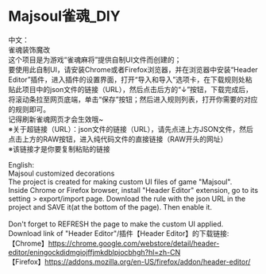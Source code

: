# Majsoul雀魂_DIY

中文：<br>
雀魂装饰魔改<br>
这个项目是为游戏“雀魂麻将”提供自制UI文件而创建的；<br>
要使用此自制UI，请安装Chrome或者Firefox浏览器，并在浏览器中安装“Header Editor”插件，进入插件的设置界面，打开“导入和导入”选项卡，在下载规则处粘贴此项目中的json文件的链接（URL），然后点击后方的“↓”按钮，下载完成后，将滚动条拉至网页底端，单击“保存”按钮；然后进入规则列表，打开你需要的对应的规则即可。<br>
记得刷新雀魂网页才会生效哦~<br>
※关于超链接（URL）：json文件的链接（URL），请先点进上方JSON文件，然后点击上方的RAW按钮，进入纯代码文件的直接链接（RAW开头的网址）<br>
※该链接才是你要复制粘贴的链接<br>

English:<br>
Majsoul customized decorations<br>
The project is created for making custom UI files of game "Majsoul".<br>
Inside Chrome or Firefox browser, install "Header Editor" extension, go to its setting > export/import page. Download the rule with the json URL in the project and SAVE it(at the bottom of the page). Then enable it.<br><br>
Don't forget to REFRESH the page to make the custom UI applied.<br>
Download link of "Header Editor"/插件【Header Editor】的下载链接:<br>
【Chrome】https://chrome.google.com/webstore/detail/header-editor/eningockdidmgiojffjmkdblpjocbhgh?hl=zh-CN<br>
【Firefox】https://addons.mozilla.org/en-US/firefox/addon/header-editor/<br>
